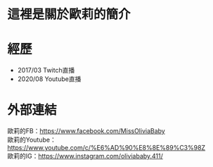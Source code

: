 這裡是關於歐莉的簡介
===
經歷
===
* 2017/03 Twitch直播  
* 2020/08 Youtube直播  

外部連結
===
歐莉的FB：https://www.facebook.com/MissOliviaBaby  
歐莉的Youtube：https://www.youtube.com/c/%E6%AD%90%E8%8E%89%C3%98Z  
歐莉的IG：https://www.instagram.com/oliviababy.411/  